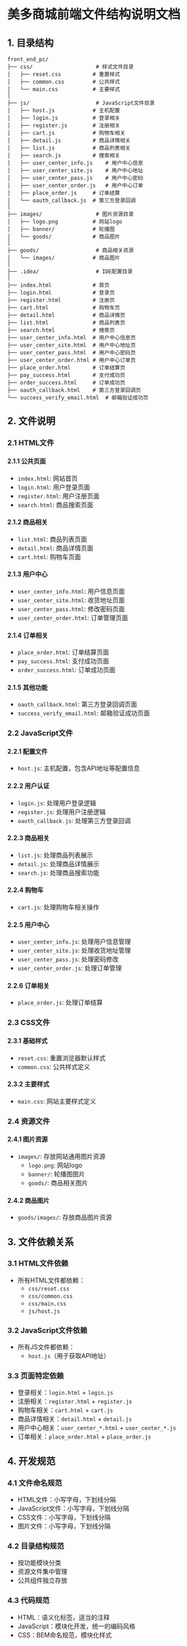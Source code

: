 # 美多商城前端文件结构说明文档

## 1. 目录结构

```
front_end_pc/
├── css/                    # 样式文件目录
│   ├── reset.css          # 重置样式
│   ├── common.css         # 公共样式
│   └── main.css           # 主要样式
│
├── js/                     # JavaScript文件目录
│   ├── host.js            # 主机配置
│   ├── login.js           # 登录相关
│   ├── register.js        # 注册相关
│   ├── cart.js            # 购物车相关
│   ├── detail.js          # 商品详情相关
│   ├── list.js            # 商品列表相关
│   ├── search.js          # 搜索相关
│   ├── user_center_info.js    # 用户中心信息
│   ├── user_center_site.js    # 用户中心地址
│   ├── user_center_pass.js    # 用户中心密码
│   ├── user_center_order.js   # 用户中心订单
│   ├── place_order.js     # 订单结算
│   └── oauth_callback.js  # 第三方登录回调
│
├── images/                 # 图片资源目录
│   ├── logo.png           # 网站logo
│   ├── banner/            # 轮播图
│   └── goods/             # 商品图片
│
├── goods/                  # 商品相关资源
│   └── images/            # 商品图片
│
├── .idea/                  # IDE配置目录
│
├── index.html             # 首页
├── login.html             # 登录页
├── register.html          # 注册页
├── cart.html              # 购物车页
├── detail.html            # 商品详情页
├── list.html              # 商品列表页
├── search.html            # 搜索页
├── user_center_info.html  # 用户中心信息页
├── user_center_site.html  # 用户中心地址页
├── user_center_pass.html  # 用户中心密码页
├── user_center_order.html # 用户中心订单页
├── place_order.html       # 订单结算页
├── pay_success.html       # 支付成功页
├── order_success.html     # 订单成功页
├── oauth_callback.html    # 第三方登录回调页
└── success_verify_email.html  # 邮箱验证成功页
```

## 2. 文件说明

### 2.1 HTML文件

#### 2.1.1 公共页面
- `index.html`: 网站首页
- `login.html`: 用户登录页面
- `register.html`: 用户注册页面
- `search.html`: 商品搜索页面

#### 2.1.2 商品相关
- `list.html`: 商品列表页面
- `detail.html`: 商品详情页面
- `cart.html`: 购物车页面

#### 2.1.3 用户中心
- `user_center_info.html`: 用户信息页面
- `user_center_site.html`: 收货地址页面
- `user_center_pass.html`: 修改密码页面
- `user_center_order.html`: 订单管理页面

#### 2.1.4 订单相关
- `place_order.html`: 订单结算页面
- `pay_success.html`: 支付成功页面
- `order_success.html`: 订单成功页面

#### 2.1.5 其他功能
- `oauth_callback.html`: 第三方登录回调页面
- `success_verify_email.html`: 邮箱验证成功页面

### 2.2 JavaScript文件

#### 2.2.1 配置文件
- `host.js`: 主机配置，包含API地址等配置信息

#### 2.2.2 用户认证
- `login.js`: 处理用户登录逻辑
- `register.js`: 处理用户注册逻辑
- `oauth_callback.js`: 处理第三方登录回调

#### 2.2.3 商品相关
- `list.js`: 处理商品列表展示
- `detail.js`: 处理商品详情展示
- `search.js`: 处理商品搜索功能

#### 2.2.4 购物车
- `cart.js`: 处理购物车相关操作

#### 2.2.5 用户中心
- `user_center_info.js`: 处理用户信息管理
- `user_center_site.js`: 处理收货地址管理
- `user_center_pass.js`: 处理密码修改
- `user_center_order.js`: 处理订单管理

#### 2.2.6 订单相关
- `place_order.js`: 处理订单结算

### 2.3 CSS文件

#### 2.3.1 基础样式
- `reset.css`: 重置浏览器默认样式
- `common.css`: 公共样式定义

#### 2.3.2 主要样式
- `main.css`: 网站主要样式定义

### 2.4 资源文件

#### 2.4.1 图片资源
- `images/`: 存放网站通用图片资源
  - `logo.png`: 网站logo
  - `banner/`: 轮播图图片
  - `goods/`: 商品相关图片

#### 2.4.2 商品图片
- `goods/images/`: 存放商品图片资源

## 3. 文件依赖关系

### 3.1 HTML文件依赖
- 所有HTML文件都依赖：
  - `css/reset.css`
  - `css/common.css`
  - `css/main.css`
  - `js/host.js`

### 3.2 JavaScript文件依赖
- 所有JS文件都依赖：
  - `host.js`（用于获取API地址）

### 3.3 页面特定依赖
- 登录相关：`login.html` + `login.js`
- 注册相关：`register.html` + `register.js`
- 购物车相关：`cart.html` + `cart.js`
- 商品详情相关：`detail.html` + `detail.js`
- 用户中心相关：`user_center_*.html` + `user_center_*.js`
- 订单相关：`place_order.html` + `place_order.js`

## 4. 开发规范

### 4.1 文件命名规范
- HTML文件：小写字母，下划线分隔
- JavaScript文件：小写字母，下划线分隔
- CSS文件：小写字母，下划线分隔
- 图片文件：小写字母，下划线分隔

### 4.2 目录结构规范
- 按功能模块分类
- 资源文件集中管理
- 公共组件独立存放

### 4.3 代码规范
- HTML：语义化标签，适当的注释
- JavaScript：模块化开发，统一的编码风格
- CSS：BEM命名规范，模块化样式 
